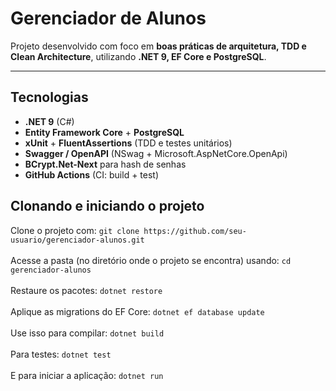 # Gerenciador de Alunos

Projeto desenvolvido com foco em **boas práticas de arquitetura, TDD e Clean Architecture**, utilizando **.NET 9, EF Core e PostgreSQL**.

---

## Tecnologias
- **.NET 9** (C#)
- **Entity Framework Core** + **PostgreSQL**
- **xUnit** + **FluentAssertions** (TDD e testes unitários)
- **Swagger / OpenAPI** (NSwag + Microsoft.AspNetCore.OpenApi)
- **BCrypt.Net-Next** para hash de senhas
- **GitHub Actions** (CI: build + test)

## Clonando e iniciando o projeto

Clone o projeto com: `git clone https://github.com/seu-usuario/gerenciador-alunos.git` <br><br>
Acesse a pasta (no diretório onde o projeto se encontra) usando: `cd gerenciador-alunos` <br><br>
Restaure os pacotes: `dotnet restore` <br><br>
Aplique as migrations do EF Core: `dotnet ef database update` <br><br>
Use isso para compilar: `dotnet build` <br><br>
Para testes: `dotnet test` <br><br>
E para iniciar a aplicação: `dotnet run` <br><br>
